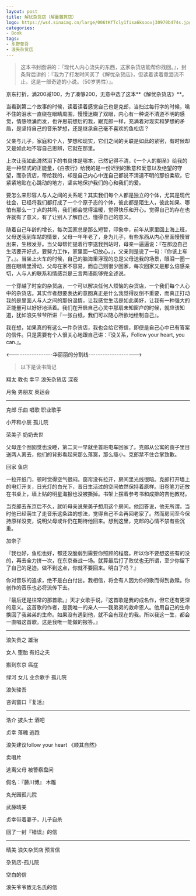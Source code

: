 ```yaml
---
layout: post
title: 解忧杂货店（解憂雜貨店）
logo: https://ws4.sinaimg.cn/large/006tKfTcly1fisa6ksoovj30970b474s.jpg
categories:
- Book
tags:
- 东野奎吾
- 浪矢杂货店
---
```


> 这本书封面讲的：『现代人内心流失的东西，这家杂货店能帮你找回。』，封条背后讲的：『我为了打发时间买了《解忧杂货店》，但读着读着竟泪流不止。这是一部奇迹的小说。（50岁男性）』。  

京东打折，满200减100，为了凑够200，无意中选了这本**《解忧杂货店》**。  

当看到第二个故事的时候，读着读着感觉自己也是克郎，当扫过每行字的时候，噙不住的泪水一直绕在眼睛周围，慢慢迷糊了双眼，内心有一种说不清道不明的感觉，情感喷涌而发，也许思前想后的我，跟克郎一样，充满着对现实和梦想的矛盾，是坚持自己的音乐梦想，还是继承自己毫不喜欢的鱼松店？  

父亲与儿子，家庭和个人，梦想和现实，它们之间的关联是如此的紧密，有时候却又是如此地不容自己思辨，它就在那里。  

上次让我如此潸然泪下的书具体是哪本，已然记得不清，《一个人的朝圣》给我的是一种显式的正能量，《白夜行》给我的是一份迟到的歉意和爱意以及绝望的守望，而杂货店，带给我的，却是自己内心中连自己都说不清道不明的那份柔软，它紧紧地贴在心跳动的地方，坚实地保护我们的心和我们的爱。  

要怎么来形容人与人之间的关系呢？其实我们每个人都是独立的个体，尤其是现代社会，已经将我们都打成了一个个原子态的个体，彼此都是陌生人，彼此如果、哪怕有那么一丁点的共鸣，我们都会觉得温暖，觉得快乐和开心。觉得自己的存在也许就有了意义，有了让别人了解自己，懂得自己的意义。  

随着自己年龄的增长，每次回家总是那么短暂，印象中，前年从家里回上海上班，父母送我到车站的情景，父母一年年老了，身为儿子，有些东西从内心里面慢慢冒出来，生根发芽。当父母帮忙提着行李送我到站时，母亲一遍遍说：『在那边自己生活要开好点，要努力工作，家里面一切放心。』，父亲则是说了一句：『你该上车了。』。当坐上火车的时候，自己的脑海里浮现的总是父母送我的场景，眼泪一圈一圈在眼睛里滑动，父母在家不容易，而自己则很少回家，每次回家又是那么倍感亲切，人与人的联系和情感岂是三言两语能够完全述说。   

一个穿越了时空的杂货店，一个可以解决任何人烦恼的杂货店，一个我们每个人心中的杂货店。其实作者想要表达的意图真正是什么我觉得反倒不重要，而真正打动我的是里面人与人之间的那份温情，让我感觉生活是如此美好，让我有一种强大的正能量可以好好地活着。我们在开启自己心灵中那扇未知窗户的时候，就应该知道，犹如浪矢爷爷所讲『一张白纸，我们可以随心所欲地绘制自己』。    

我在想，如果真的有这么一件杂货店，我也会给它寄信，即便是自己心中已有答案的信件。只是需要有个人很关心地跟自己讲：『没关系，Follow your heart, you can.』。  

<-----------------华丽丽的分割线-------------------->  

> 以下是读书简记  

翔太 敦也 幸平 浪矢杂货店 深夜

月兔 男朋友 奥运会

---

克郎  乐曲  唱歌 职业歌手

小芹和小辰 孤儿院

荣美子 奶奶去世

父母连个囫囵觉也没睡，第二天一早就坐首班电车回家了。克郎从公寓的窗子里目送两人离去，他们的背影看起来那么落寞，那么瘦小。克郎禁不住合掌致歉。  

回家 鱼店  

一拉开纸门，顿时觉得空气很闷。窗帘没有拉开，房间里光线很暗。克郎打开墙上的电灯开关，日光灯的白光下，昔日生活过的空间依然保持着原样。旧卷笔刀还放在书桌上，墙上贴的明星海报也没被撕掉。书架上摆着参考书和成排的吉他教材。  

当克郎去东京后不久，就听母亲说荣美子想用这个房间。他回答说，他无所谓。当时他已经萌生了走音乐这条路的想法，觉得自己不会再回老家了。然而房间至今保持原样没变，说明父母或许仍在期待他回来。想到这里，克郎的心情不禁有些沉重。

加奈子 

『我也好，鱼松也好，都还没脆弱到需要你照顾的程度。所以你不要想这些有的没的，再去全力拼一次，在东京奋战一场。就算最后打了败仗也无所谓，至少你留下了自己的足迹。做不到这点，你就不要回来。明白了吗？』  

你对音乐的追求，绝不是白白付出。我相信，将会有人因为你的歌而得到救赎。你创作的音乐也必将流传下去。  

『最后还是往常的那首歌。』天才女歌手说，『这首歌是我的成名作，但它还有更深的意义。这首歌的作者，是我唯一的亲人——我弟弟的救命恩人。他用自己的生命换回了我弟弟的生命。如果没有遇到他，就不会有现在的我。所以我这一生，都会一直唱这首歌。这是我唯一能做的报答。』 

---

浪矢贵之  雄治

女人 堕胎 有妇之夫

搬到东京 癌症  

绿河 女儿  业余歌手  孤儿院

浪矢骏吾 

咨询窗口『复活』

---

浩介  披头士  酒吧  

贞幸  落魄 逃跑

浪矢建议follow your heart   《顺其自然》  

卖唱片  

逃离父母  被警察盘问  

假名：『藤川博』   木雕

丸光园孤儿院  

武藤晴美  

贞幸带着妻子，儿子自杀  

回了一封『错误』的信  

---

晴美  浪矢杂货店 预言信  

杂货店-孤儿院 

空白的信 

浪矢爷爷致无名氏的信
